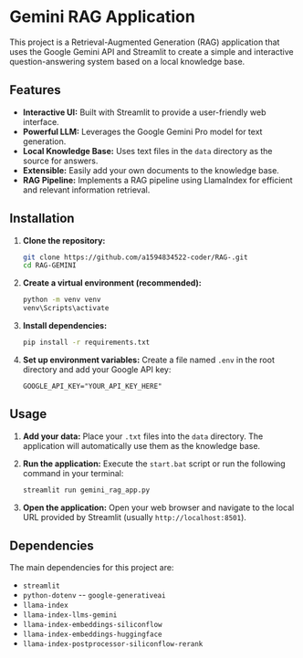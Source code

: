 # Gemini RAG Application

This project is a Retrieval-Augmented Generation (RAG) application that uses the Google Gemini API and Streamlit to create a simple and interactive question-answering system based on a local knowledge base.

## Features

-   **Interactive UI:** Built with Streamlit to provide a user-friendly web interface.
-   **Powerful LLM:** Leverages the Google Gemini Pro model for text generation.
-   **Local Knowledge Base:** Uses text files in the `data` directory as the source for answers.
-   **Extensible:** Easily add your own documents to the knowledge base.
-   **RAG Pipeline:** Implements a RAG pipeline using LlamaIndex for efficient and relevant information retrieval.

## Installation

1.  **Clone the repository:**
    ```bash
    git clone https://github.com/a1594834522-coder/RAG-.git
    cd RAG-GEMINI
    ```

2.  **Create a virtual environment (recommended):**
    ```bash
    python -m venv venv
    venv\Scripts\activate
    ```

3.  **Install dependencies:**
    ```bash
    pip install -r requirements.txt
    ```

4.  **Set up environment variables:**
    Create a file named `.env` in the root directory and add your Google API key:
    ```
    GOOGLE_API_KEY="YOUR_API_KEY_HERE"
    ```

## Usage

1.  **Add your data:**
    Place your `.txt` files into the `data` directory. The application will automatically use them as the knowledge base.

2.  **Run the application:**
    Execute the `start.bat` script or run the following command in your terminal:
    ```bash
    streamlit run gemini_rag_app.py
    ```

3.  **Open the application:**
    Open your web browser and navigate to the local URL provided by Streamlit (usually `http://localhost:8501`).

## Dependencies

The main dependencies for this project are:

-   `streamlit`
-   `python-dotenv`
--   `google-generativeai`
-   `llama-index`
-   `llama-index-llms-gemini`
-   `llama-index-embeddings-siliconflow`
-   `llama-index-embeddings-huggingface`
-   `llama-index-postprocessor-siliconflow-rerank`

